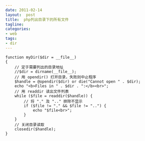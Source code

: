 ```yaml
---
date: 2011-02-14
layout:  post
title:  php列出目录下的所有文件
tagline:
categories:
- web
tags:
- dir
---
```



    function myDir($dir = __file__)
    {
        // 定于需要列出的目录地址
        //$dir = dirname(__file__);
        // 用 opendir() 打开目录，失败则中止程序
        $handle = @opendir($dir) or die("Cannot open " . $dir);
        echo "<b>Files in " . $dir . ":</b><br>";
        // 用 readdir 读出文件列表
        while ($file = readdir($handle)) {
            // 将 "." 及 ".." 排除不显示
            if ($file != "." && $file != "..") {
                echo "$file<br>";
            }
        }
        // 关闭目录读取
        closedir($handle);
    }

